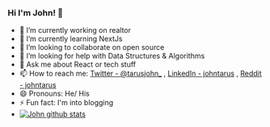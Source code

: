 ### Hi I'm John! 👋

- 🔭 I’m currently working on realtor
- 🌱 I’m currently learning NextJs
- 👯 I’m looking to collaborate on open source
- 🤔 I’m looking for help with Data Structures & Algorithms
- 💬 Ask me about React or tech stuff
- 📫 How to reach me: [Twitter - @tarusjohn_](https://twitter.com/home) ,  [LinkedIn - johntarus](https://www.linkedin.com/feed/) ,  [Reddit - johntarus](https://www.reddit.com/)
- 😄 Pronouns: He/ His
- ⚡ Fun fact: I'm into blogging
- [![John github stats](https://github-readme-stats.vercel.app/api?username=johntarus)](https://github.com/johntarus/github-readme-stats)

